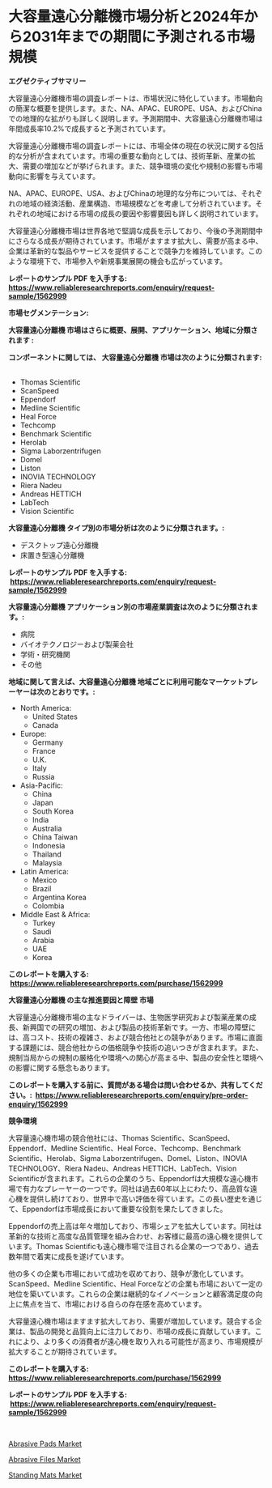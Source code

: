 <p><h1>大容量遠心分離機市場分析と2024年から2031年までの期間に予測される市場規模</h1></p><p><strong>エグゼクティブサマリー</strong></p>
<p><p>大容量遠心分離機市場の調査レポートは、市場状況に特化しています。市場動向の簡潔な概要を提供します。また、NA、APAC、EUROPE、USA、およびChinaでの地理的な拡がりも詳しく説明します。予測期間中、大容量遠心分離機市場は年間成長率10.2%で成長すると予測されています。</p><p>大容量遠心分離機市場の調査レポートには、市場全体の現在の状況に関する包括的な分析が含まれています。市場の重要な動向としては、技術革新、産業の拡大、需要の増加などが挙げられます。また、競争環境の変化や規制の影響も市場動向に影響を与えています。</p><p>NA、APAC、EUROPE、USA、およびChinaの地理的な分布については、それぞれの地域の経済活動、産業構造、市場規模などを考慮して分析されています。それぞれの地域における市場の成長の要因や影響要因も詳しく説明されています。</p><p>大容量遠心分離機市場は世界各地で堅調な成長を示しており、今後の予測期間中にさらなる成長が期待されています。市場がますます拡大し、需要が高まる中、企業は革新的な製品やサービスを提供することで競争力を維持しています。このような環境下で、市場参入や新規事業展開の機会も広がっています。</p></p>
<p><strong>レポートのサンプル PDF を入手する: <a href="https://www.reliableresearchreports.com/enquiry/request-sample/1562999">https://www.reliableresearchreports.com/enquiry/request-sample/1562999</a></strong></p>
<p><strong>市場セグメンテーション:</strong></p>
<p><strong> 大容量遠心分離機 市場はさらに概要、展開、アプリケーション、地域に分類されます :</strong></p>
<p><strong>コンポーネントに関しては、 大容量遠心分離機 市場は次のように分類されます: &nbsp;</strong></p>
<p><ul><li>Thomas Scientific</li><li>ScanSpeed</li><li>Eppendorf</li><li>Medline Scientific</li><li>Heal Force</li><li>Techcomp</li><li>Benchmark Scientific</li><li>Herolab</li><li>Sigma Laborzentrifugen</li><li>Domel</li><li>Liston</li><li>INOVIA TECHNOLOGY</li><li>Riera Nadeu</li><li>Andreas HETTICH</li><li>LabTech</li><li>Vision Scientific</li></ul></p>
<p><strong> 大容量遠心分離機 タイプ別の市場分析は次のように分類されます。:</strong></p>
<p><ul><li>デスクトップ遠心分離機</li><li>床置き型遠心分離機</li></ul></p>
<p><strong>レポートのサンプル PDF を入手する: &nbsp;<a href="https://www.reliableresearchreports.com/enquiry/request-sample/1562999">https://www.reliableresearchreports.com/enquiry/request-sample/1562999</a></strong></p>
<p><strong> 大容量遠心分離機 アプリケーション別の市場産業調査は次のように分類されます。:</strong></p>
<p><ul><li>病院</li><li>バイオテクノロジーおよび製薬会社</li><li>学術・研究機関</li><li>その他</li></ul></p>
<p><strong>地域に関して言えば、大容量遠心分離機 地域ごとに利用可能なマーケットプレーヤーは次のとおりです。:</strong></p>
<p><ul>
    <li>
        North America:
        <ul>
            <li>United States</li>
            <li>Canada</li>
        </ul>
    </li>
    <li>
        Europe:
        <ul>
            <li>Germany</li>
            <li>France</li>
            <li>U.K.</li>
            <li>Italy</li>
            <li>Russia</li>
        </ul>
    </li>
    <li>
        Asia-Pacific:
        <ul>
            <li>China</li>
            <li>Japan</li>
            <li>South Korea</li>
            <li>India</li>
            <li>Australia</li>
            <li>China Taiwan</li>
            <li>Indonesia</li>
            <li>Thailand</li>
            <li>Malaysia</li>
        </ul>
    </li>
    <li>
        Latin America:
        <ul>
            <li>Mexico</li>
            <li>Brazil</li>
            <li>Argentina Korea</li>
            <li>Colombia</li>
        </ul>
    </li>
    <li>
        Middle East & Africa:
        <ul>
            <li>Turkey</li>
            <li>Saudi</li>
            <li>Arabia</li>
            <li>UAE</li>
            <li>Korea</li>
        </ul>
    </li>
    </ul></p>
<p><strong>このレポートを購入する: &nbsp;<a href="https://www.reliableresearchreports.com/purchase/1562999">https://www.reliableresearchreports.com/purchase/1562999</a></strong></p>
<p><strong>大容量遠心分離機 の主な推進要因と障壁 市場</strong></p>
<p><p>大容量遠心分離機市場の主なドライバーは、生物医学研究および製薬産業の成長、新興国での研究の増加、および製品の技術革新です。一方、市場の障壁には、高コスト、技術の複雑さ、および競合他社との競争があります。市場に直面する課題には、競合他社からの価格競争や技術の追いつきが含まれます。また、規制当局からの規制の厳格化や環境への関心が高まる中、製品の安全性と環境への影響に関する懸念もあります。</p></p>
<p><strong>このレポートを購入する前に、質問がある場合は問い合わせるか、共有してください。:&nbsp; <a href="https://www.reliableresearchreports.com/enquiry/pre-order-enquiry/1562999">https://www.reliableresearchreports.com/enquiry/pre-order-enquiry/1562999</a></strong></p>
<p><strong>競争環境</strong></p>
<p><p>大容量遠心機市場の競合他社には、Thomas Scientific、ScanSpeed、Eppendorf、Medline Scientific、Heal Force、Techcomp、Benchmark Scientific、Herolab、Sigma Laborzentrifugen、Domel、Liston、INOVIA TECHNOLOGY、Riera Nadeu、Andreas HETTICH、LabTech、Vision Scientificが含まれます。これらの企業のうち、Eppendorfは大規模な遠心機市場で有力なプレーヤーの一つです。同社は過去60年以上にわたり、高品質な遠心機を提供し続けており、世界中で高い評価を得ています。この長い歴史を通じて、Eppendorfは市場成長において重要な役割を果たしてきました。</p><p>Eppendorfの売上高は年々増加しており、市場シェアを拡大しています。同社は革新的な技術と高度な品質管理を組み合わせ、お客様に最高の遠心機を提供しています。Thomas Scientificも遠心機市場で注目される企業の一つであり、過去数年間で着実に成長を遂げています。</p><p>他の多くの企業も市場において成功を収めており、競争が激化しています。ScanSpeed、Medline Scientific、Heal Forceなどの企業も市場において一定の地位を築いています。これらの企業は継続的なイノベーションと顧客満足度の向上に焦点を当て、市場における自らの存在感を高めています。</p><p>大容量遠心機市場はますます拡大しており、需要が増加しています。競合する企業は、製品の開発と品質向上に注力しており、市場の成長に貢献しています。これにより、より多くの消費者が遠心機を取り入れる可能性が高まり、市場規模が拡大することが期待されています。</p></p>
<p><strong>このレポートを購入する: &nbsp; <a href="https://www.reliableresearchreports.com/purchase/1562999">https://www.reliableresearchreports.com/purchase/1562999</a></strong></p>
<p><strong>レポートのサンプル PDF を入手する: &nbsp;<a href="https://www.reliableresearchreports.com/enquiry/request-sample/1562999">https://www.reliableresearchreports.com/enquiry/request-sample/1562999</a></strong><strong></strong></p>
<p>&nbsp;</p>
<p><p><a href="https://github.com/jsmusil/Market-Research-Report-List-2/blob/main/abrasive-pads-market.md">Abrasive Pads Market</a></p><p><a href="https://github.com/bmorecock/Market-Research-Report-List-2/blob/main/abrasive-files-market.md">Abrasive Files Market</a></p><p><a href="https://github.com/yemakinde/Market-Research-Report-List-1/blob/main/standing-mats-market.md">Standing Mats Market</a></p></p>